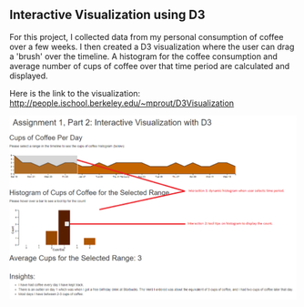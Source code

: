 ## Interactive Visualization using D3

For this project, I collected data from my personal consumption of coffee over a few weeks.  I then created a D3 visualization where the user can drag a 'brush' over the timeline.  A histogram for the coffee consumption and average number of cups of coffee over that time period are calculated and displayed.

Here is the link to the visualization: http://people.ischool.berkeley.edu/~mprout/D3Visualization

![Example Screen Shot](./ScreenShot.png)


